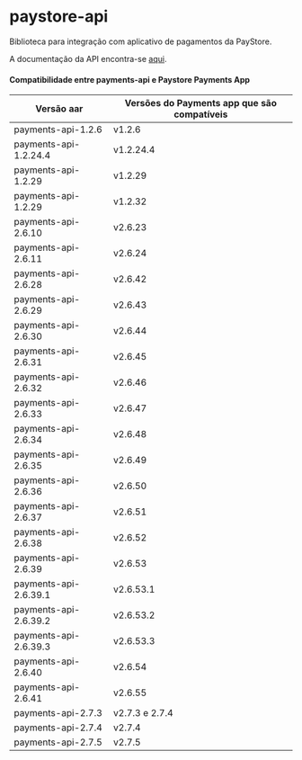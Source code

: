 # paystore-api
Biblioteca para integração com aplicativo de pagamentos da PayStore.

A documentação da API encontra-se [aqui](http://177.69.97.18:6655).




#### Compatibilidade entre payments-api e Paystore Payments App
| Versão aar              | Versões do Payments app que são compatíveis |
| ----------------------- | -------------------------------             |
| payments-api-1.2.6      | v1.2.6                                      |
| payments-api-1.2.24.4   | v1.2.24.4                                   |
| payments-api-1.2.29     | v1.2.29                                     |
| payments-api-1.2.29     | v1.2.32                                     |
| payments-api-2.6.10     | v2.6.23                                     |
| payments-api-2.6.11     | v2.6.24                                     |
| payments-api-2.6.28     | v2.6.42                                     |
| payments-api-2.6.29     | v2.6.43                                     |
| payments-api-2.6.30     | v2.6.44                                     |
| payments-api-2.6.31     | v2.6.45                                     |
| payments-api-2.6.32     | v2.6.46                                     |
| payments-api-2.6.33     | v2.6.47                                     |
| payments-api-2.6.34     | v2.6.48                                     |
| payments-api-2.6.35     | v2.6.49                                     |
| payments-api-2.6.36     | v2.6.50                                     |
| payments-api-2.6.37     | v2.6.51                                     |
| payments-api-2.6.38     | v2.6.52                                     |
| payments-api-2.6.39     | v2.6.53                                     |
| payments-api-2.6.39.1   | v2.6.53.1                                   |
| payments-api-2.6.39.2   | v2.6.53.2                                   |
| payments-api-2.6.39.3   | v2.6.53.3                                   |
| payments-api-2.6.40     | v2.6.54                                     |
| payments-api-2.6.41     | v2.6.55                                     |
| payments-api-2.7.3      | v2.7.3 e 2.7.4                              |
| payments-api-2.7.4      | v2.7.4                                      |
| payments-api-2.7.5      | v2.7.5                                      |



